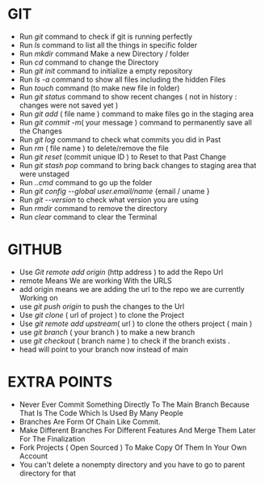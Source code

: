 
<h1>GIT</h1>

- Run _git_ command to check if git is running perfectly 
- Run _ls_ command to list all the things in specific folder 
- Run _mkdir_ command Make a new Directory / folder
- Run _cd_ command to change the Directory 
- Run _git init_ command to initialize a empty repository 
- Run _ls -a_ command to show all files including the hidden Files 
- Run _touch_ command (to make new file in folder)
- Run _git status_ command to show recent changes ( not in history : changes were not saved yet )
- Run _git add_ ( file name ) command to make files go in the staging area
- Run _git commit -m_( your message ) command to permanently save all the Changes 
- Run _git log_ command to check what commits you did in Past 
- Run _rm_ ( file name ) to delete/remove the file 
- Run _git reset_ (commit unique ID ) to Reset to that Past Change
- Run _git stash pop_ command to bring back changes to staging area that were unstaged 
- Run _..cmd_ command to go up the folder 
- Run _git config --global user.email/name_ {email / uname }
- Run _git --version_ to check what version you are using
- Run _rmdir_ command to remove the directory 
- Run _clear_ command to clear the Terminal 



<h1>GITHUB</h1>

- Use _Git remote add origin_ (http address ) to add the Repo Url 
- remote Means We are working With the URLS
- add origin means we are adding the url to the repo we are currently Working on 
- use _git push origin_ to push the changes to the Url 
- Use _git clone_ ( url of project ) to clone the Project 
- Use _git remote add upstream_( url ) to clone the others project ( main )
- use _git branch_ ( your branch ) to make a new branch 
- use _git checkout_ ( branch name ) to check if the branch exists .
- head will point to your branch now instead of main 


<h1>EXTRA POINTS</h1>


- Never Ever Commit Something Directly To The Main Branch Because That Is The Code Which Is Used By Many People 
- Branches Are Form Of Chain Like Commit. 
- Make Different Branches For Different Features And Merge
  Them Later For The Finalization 
- Fork Projects ( Open Sourced ) To Make Copy Of 
  Them In Your Own Account 
- You can't delete a nonempty directory and you have to go to parent directory for that 